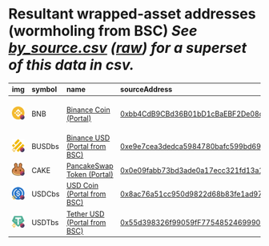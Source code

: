
Resultant wrapped-asset addresses (wormholing from BSC)
_See [by_source.csv](by_source.csv) ([raw](https://raw.githubusercontent.com/certusone/wormhole-token-list/main/content/by_source.csv)) for a superset of this data in csv._
=========================================================================
  
| img                                                                                                  | symbol   | name                                                                       | sourceAddress                                                                                                        | solAddress                                                                                                              |   solDecimals | solMarkets                                                                                                                                               | ethAddress                                                                                                            |   ethDecimals | ethMarkets                          | terraAddress                                                                                                                               |   terraDecimals | terraMarkets   | maticAddress                                                                                                             |   maticDecimals | maticMarkets                             | avaxAddress                                                                                                           |   avaxDecimals | avaxMarkets   | oasisAddress                                                                                                                     |   oasisDecimals | oasisMarkets   | ftmAddress   | ftmDecimals   | ftmMarkets   | symbol   |
|:-----------------------------------------------------------------------------------------------------|:---------|:---------------------------------------------------------------------------|:---------------------------------------------------------------------------------------------------------------------|:------------------------------------------------------------------------------------------------------------------------|--------------:|:---------------------------------------------------------------------------------------------------------------------------------------------------------|:----------------------------------------------------------------------------------------------------------------------|--------------:|:------------------------------------|:-------------------------------------------------------------------------------------------------------------------------------------------|----------------:|:---------------|:-------------------------------------------------------------------------------------------------------------------------|----------------:|:-----------------------------------------|:----------------------------------------------------------------------------------------------------------------------|---------------:|:--------------|:---------------------------------------------------------------------------------------------------------------------------------|----------------:|:---------------|:-------------|:--------------|:-------------|:-----------------|
| ![BNB](https://raw.githubusercontent.com/certusone/wormhole-token-list/main/assets/BNB_wh.png)       | BNB      | [Binance Coin (Portal)](http://coingecko.com/en/coins/binance-coin)        | [0xbb4CdB9CBd36B01bD1cBaEBF2De08d9173bc095c](https://bscscan.com/address/0xbb4CdB9CBd36B01bD1cBaEBF2De08d9173bc095c) | [9gP2kCy3wA1ctvYWQk75guqXuHfrEomqydHLtcTCqiLa](https://solscan.io/address/9gP2kCy3wA1ctvYWQk75guqXuHfrEomqydHLtcTCqiLa) |             8 | [mercurial](https://mercurial.finance/), [raydium](https://raydium.io/swap/), [atrix](https://app.atrix.finance/), [dexlab](https://trade.dexlab.space/) | [0x418D75f65a02b3D53B2418FB8E1fe493759c7605](https://etherscan.io/address/0x418D75f65a02b3D53B2418FB8E1fe493759c7605) |            18 |                                     | [terra1cetg5wruw2wsdjp7j46rj44xdel00z006e9yg8](https://finder.terra.money/columbus-5/address/terra1cetg5wruw2wsdjp7j46rj44xdel00z006e9yg8) |               8 |                | [0xecdcb5b88f8e3c15f95c720c51c71c9e2080525d](https://polygonscan.com/address/0xecdcb5b88f8e3c15f95c720c51c71c9e2080525d) |              18 | [quickswap](https://quickswap.exchange/) | [0x442F7f22b1EE2c842bEAFf52880d4573E9201158](https://snowtrace.io/address/0x442F7f22b1EE2c842bEAFf52880d4573E9201158) |             18 |               | [0xd79Ef9A91b56c690C7b80570a3c060678667f469](https://explorer.oasis.updev.si/address/0xd79Ef9A91b56c690C7b80570a3c060678667f469) |              18 |                |              |               |              | BNB              |
| ![BUSDbs](https://raw.githubusercontent.com/certusone/wormhole-token-list/main/assets/BUSDbs_wh.png) | BUSDbs   | [Binance USD (Portal from BSC)](http://coingecko.com/en/coins/binance-usd) | [0xe9e7cea3dedca5984780bafc599bd69add087d56](https://bscscan.com/address/0xe9e7cea3dedca5984780bafc599bd69add087d56) | [5RpUwQ8wtdPCZHhu6MERp2RGrpobsbZ6MH5dDHkUjs2](https://solscan.io/address/5RpUwQ8wtdPCZHhu6MERp2RGrpobsbZ6MH5dDHkUjs2)   |             8 | [saber](https://www.saber.so/), [mercurial](https://mercurial.finance/), [sunny](https://app.sunny.ag/)                                                  | [0x7B4B0B9b024109D182dCF3831222fbdA81369423](https://etherscan.io/address/0x7B4B0B9b024109D182dCF3831222fbdA81369423) |            18 | [uniswap](https://app.uniswap.org/) | [terra1skjr69exm6v8zellgjpaa2emhwutrk5a6dz7dd](https://finder.terra.money/columbus-5/address/terra1skjr69exm6v8zellgjpaa2emhwutrk5a6dz7dd) |               8 |                | [0xa8d394fe7380b8ce6145d5f85e6ac22d4e91acde](https://polygonscan.com/address/0xa8d394fe7380b8ce6145d5f85e6ac22d4e91acde) |              18 | [quickswap](https://quickswap.exchange/) | [0xA41a6c7E25DdD361343e8Cb8cFa579bbE5eEdb7a](https://snowtrace.io/address/0xA41a6c7E25DdD361343e8Cb8cFa579bbE5eEdb7a) |             18 |               | [0xf6568FD76f9fcD1f60f73b730F142853c5eF627E](https://explorer.oasis.updev.si/address/0xf6568FD76f9fcD1f60f73b730F142853c5eF627E) |              18 |                |              |               |              | BUSDbs           |
| ![CAKE](https://raw.githubusercontent.com/certusone/wormhole-token-list/main/assets/CAKE_wh.png)     | CAKE     | [PancakeSwap Token (Portal)](http://coingecko.com/en/coins/pancakeswap)    | [0x0e09fabb73bd3ade0a17ecc321fd13a19e81ce82](https://bscscan.com/address/0x0e09fabb73bd3ade0a17ecc321fd13a19e81ce82) | [J8LKx7pr9Zxh9nMhhT7X3EBmj5RzuhFrHKyJAe2F2i9S](https://solscan.io/address/J8LKx7pr9Zxh9nMhhT7X3EBmj5RzuhFrHKyJAe2F2i9S) |             8 |                                                                                                                                                          | [0x7c8161545717a334f3196e765d9713f8042EF338](https://etherscan.io/address/0x7c8161545717a334f3196e765d9713f8042EF338) |            18 |                                     | [terra1xvqlpjl2dxyel9qrp6qvtrg04xe3jh9cyxc6av](https://finder.terra.money/columbus-5/address/terra1xvqlpjl2dxyel9qrp6qvtrg04xe3jh9cyxc6av) |               8 |                |                                                                                                                          |             nan |                                          | [0x98a4d09036Cc5337810096b1D004109686E56Afc](https://snowtrace.io/address/0x98a4d09036Cc5337810096b1D004109686E56Afc) |             18 |               |                                                                                                                                  |             nan |                |              |               |              | CAKE             |
| ![USDCbs](https://raw.githubusercontent.com/certusone/wormhole-token-list/main/assets/USDCbs_wh.png) | USDCbs   | [USD Coin (Portal from BSC)](http://coingecko.com/en/coins/usd-coin)       | [0x8ac76a51cc950d9822d68b83fe1ad97b32cd580d](https://bscscan.com/address/0x8ac76a51cc950d9822d68b83fe1ad97b32cd580d) | [FCqfQSujuPxy6V42UvafBhsysWtEq1vhjfMN1PUbgaxA](https://solscan.io/address/FCqfQSujuPxy6V42UvafBhsysWtEq1vhjfMN1PUbgaxA) |             8 | [saber](https://www.saber.so/), [mercurial](https://mercurial.finance/), [sunny](https://app.sunny.ag/)                                                  | [0x7cd167B101D2808Cfd2C45d17b2E7EA9F46b74B6](https://etherscan.io/address/0x7cd167B101D2808Cfd2C45d17b2E7EA9F46b74B6) |            18 |                                     | [terra1yljlrxvkar0c6ujpvf8g57m5rpcwl7r032zyvu](https://finder.terra.money/columbus-5/address/terra1yljlrxvkar0c6ujpvf8g57m5rpcwl7r032zyvu) |               8 |                |                                                                                                                          |             nan |                                          | [0x6145E8a910aE937913426BF32De2b26039728ACF](https://snowtrace.io/address/0x6145E8a910aE937913426BF32De2b26039728ACF) |             18 |               | [0x4cA2A3De42eabC8fd8b0AC46127E64DB08b9150e](https://explorer.oasis.updev.si/address/0x4cA2A3De42eabC8fd8b0AC46127E64DB08b9150e) |              18 |                |              |               |              | USDCbs           |
| ![USDTbs](https://raw.githubusercontent.com/certusone/wormhole-token-list/main/assets/USDTbs_wh.png) | USDTbs   | [Tether USD (Portal from BSC)](http://coingecko.com/en/coins/tether)       | [0x55d398326f99059fF775485246999027B3197955](https://bscscan.com/address/0x55d398326f99059fF775485246999027B3197955) | [8qJSyQprMC57TWKaYEmetUR3UUiTP2M3hXdcvFhkZdmv](https://solscan.io/address/8qJSyQprMC57TWKaYEmetUR3UUiTP2M3hXdcvFhkZdmv) |             8 | [saber](https://www.saber.so/), [mercurial](https://mercurial.finance/)                                                                                  | [0xDe60aDfDdAAbaAAC3dAFa57B26AcC91Cb63728c4](https://etherscan.io/address/0xDe60aDfDdAAbaAAC3dAFa57B26AcC91Cb63728c4) |            18 |                                     | [terra1vlqeghv5mt5udh96kt5zxlh2wkh8q4kewkr0dd](https://finder.terra.money/columbus-5/address/terra1vlqeghv5mt5udh96kt5zxlh2wkh8q4kewkr0dd) |               8 |                |                                                                                                                          |             nan |                                          | [0xA67BCC0D06d7d13A13A2AE30bF30f1B434f5a28B](https://snowtrace.io/address/0xA67BCC0D06d7d13A13A2AE30bF30f1B434f5a28B) |             18 |               | [0x366EF31C8dc715cbeff5fA54Ad106dC9c25C6153](https://explorer.oasis.updev.si/address/0x366EF31C8dc715cbeff5fA54Ad106dC9c25C6153) |              18 |                |              |               |              | USDTbs           |